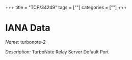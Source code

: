 +++
title = "TCP/34249"
tags = [""]
categories = [""]
+++

# IANA Data

_Name:_ turbonote-2

_Description:_ TurboNote Relay Server Default Port

